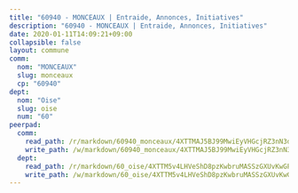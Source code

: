 ```yaml
---
title: "60940 - MONCEAUX | Entraide, Annonces, Initiatives"
description: "60940 - MONCEAUX | Entraide, Annonces, Initiatives"
date: 2020-01-11T14:09:21+09:00
collapsible: false
layout: commune
comm:
  nom: "MONCEAUX"
  slug: monceaux
  cp: "60940"
dept:
  nom: "Oise"
  slug: oise
  num: "60"
peerpad:
  comm:
    read_path: /r/markdown/60940_monceaux/4XTTMAJ5BJ99MwiEyVHGcjRZ3nN3dtKSwxBfQVmCPkEQwzu4u
    write_path: /w/markdown/60940_monceaux/4XTTMAJ5BJ99MwiEyVHGcjRZ3nN3dtKSwxBfQVmCPkEQwzu4u-K3TgU8Tm87rnGJQ2MutSAMvkPFudhX8wVe8dbAEZCTZdsKW1CUURZQC3yh6eHzGPJ8WCQ3Bn34MAPLWcxJ81U9m5S8knfgkmfyh1zCqQi1JVWMWnZHNP57jjR8sggZb43cQExhLd
  dept:
    read_path: /r/markdown/60_oise/4XTTM5v4LHVeShD8pzKwbruMASSzGXUvKwGPyPNR6Aq6aruGY
    write_path: /w/markdown/60_oise/4XTTM5v4LHVeShD8pzKwbruMASSzGXUvKwGPyPNR6Aq6aruGY-K3TgTfEPmBuMGxs3WizC7aafmuSUvuvwsE7nM986pS4fEczEhokrfL1mXNtU722XatpEcDhfhLf5xd24JkCKBD4DcQHeF5CYjEkAVzDN3PuQerZfYGZ5zy2XFcJNh2Z1pYjLoQTn
---
```



